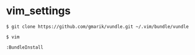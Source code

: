 vim_settings
============

  `$ git clone https://github.com/gmarik/vundle.git ~/.vim/bundle/vundle`
  
  `$ vim`

  `:BundleInstall`
